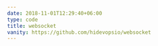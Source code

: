 ```yaml
---
date: 2018-11-01T12:29:40+06:00
type: code
title: websocket
vanity: https://github.com/hidevopsio/websocket
---
```

